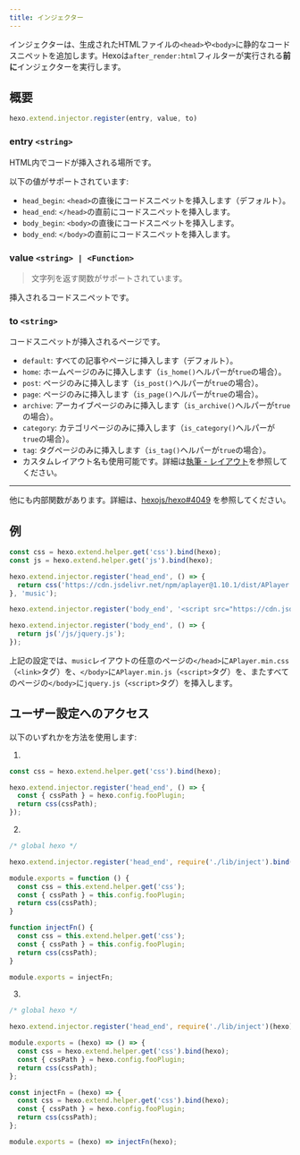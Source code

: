 ```yaml
---
title: インジェクター
---
```


インジェクターは、生成されたHTMLファイルの`<head>`や`<body>`に静的なコードスニペットを追加します。Hexoは`after_render:html`フィルターが実行される**前に**インジェクターを実行します。

## 概要

```js
hexo.extend.injector.register(entry, value, to)
```

### entry `<string>`

HTML内でコードが挿入される場所です。

以下の値がサポートされています:

- `head_begin`: `<head>`の直後にコードスニペットを挿入します（デフォルト）。
- `head_end`: `</head>`の直前にコードスニペットを挿入します。
- `body_begin`: `<body>`の直後にコードスニペットを挿入します。
- `body_end`: `</body>`の直前にコードスニペットを挿入します。

### value `<string> | <Function>`

> 文字列を返す関数がサポートされています。

挿入されるコードスニペットです。

### to `<string>`

コードスニペットが挿入されるページです。

- `default`: すべての記事やページに挿入します（デフォルト）。
- `home`: ホームページのみに挿入します（`is_home()`ヘルパーが`true`の場合）。
- `post`: ページのみに挿入します（`is_post()`ヘルパーが`true`の場合）。
- `page`: ページのみに挿入します（`is_page()`ヘルパーが`true`の場合）。
- `archive`: アーカイブページのみに挿入します（`is_archive()`ヘルパーが`true`の場合）。
- `category`: カテゴリページのみに挿入します（`is_category()`ヘルパーが`true`の場合）。
- `tag`: タグページのみに挿入します（`is_tag()`ヘルパーが`true`の場合）。
- カスタムレイアウト名も使用可能です。詳細は[執筆 - レイアウト](../docs/writing#レイアウト)を参照してください。

----

他にも内部関数があります。詳細は、[hexojs/hexo#4049](https://github.com/hexojs/hexo/pull/4049) を参照してください。

## 例

```js
const css = hexo.extend.helper.get('css').bind(hexo);
const js = hexo.extend.helper.get('js').bind(hexo);

hexo.extend.injector.register('head_end', () => {
  return css('https://cdn.jsdelivr.net/npm/aplayer@1.10.1/dist/APlayer.min.css');
}, 'music');

hexo.extend.injector.register('body_end', '<script src="https://cdn.jsdelivr.net/npm/aplayer@1.10.1/dist/APlayer.min.js">', 'music');

hexo.extend.injector.register('body_end', () => {
  return js('/js/jquery.js');
});
```

上記の設定では、`music`レイアウトの任意のページの`</head>`に`APlayer.min.css`（`<link>`タグ）を、`</body>`に`APlayer.min.js`（`<script>`タグ）を、またすべてのページの`</body>`に`jquery.js`（`<script>`タグ）を挿入します。

## ユーザー設定へのアクセス

以下のいずれかを方法を使用します:

1.

``` js
const css = hexo.extend.helper.get('css').bind(hexo);

hexo.extend.injector.register('head_end', () => {
  const { cssPath } = hexo.config.fooPlugin;
  return css(cssPath);
});
```

2.

``` js index.js
/* global hexo */

hexo.extend.injector.register('head_end', require('./lib/inject').bind(hexo))
```

``` js lib/inject.js
module.exports = function () {
  const css = this.extend.helper.get('css');
  const { cssPath } = this.config.fooPlugin;
  return css(cssPath);
}
```

``` js lib/inject.js
function injectFn() {
  const css = this.extend.helper.get('css');
  const { cssPath } = this.config.fooPlugin;
  return css(cssPath);
}

module.exports = injectFn;
```

3.

``` js index.js
/* global hexo */

hexo.extend.injector.register('head_end', require('./lib/inject')(hexo))
```

``` js lib/inject.js
module.exports = (hexo) => () => {
  const css = hexo.extend.helper.get('css').bind(hexo);
  const { cssPath } = hexo.config.fooPlugin;
  return css(cssPath);
};
```

``` js lib/inject.js
const injectFn = (hexo) => {
  const css = hexo.extend.helper.get('css').bind(hexo);
  const { cssPath } = hexo.config.fooPlugin;
  return css(cssPath);
};

module.exports = (hexo) => injectFn(hexo);
```

